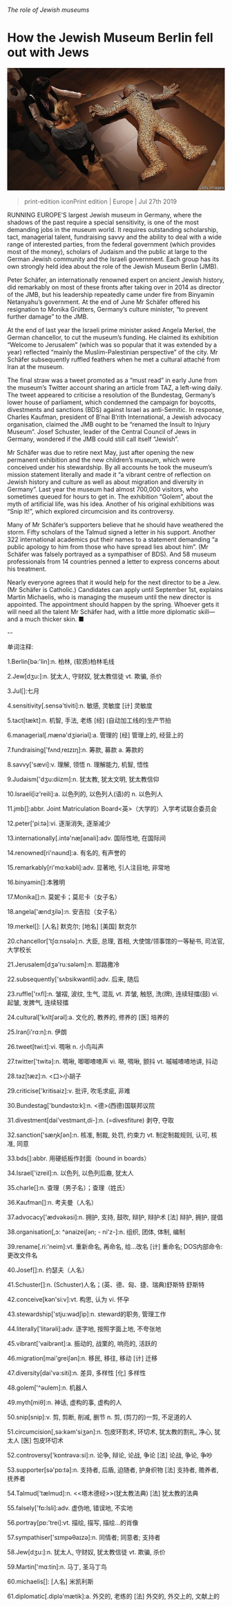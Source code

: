 ###### The role of Jewish museums

# How the Jewish Museum Berlin fell out with Jews 

![image](images/20190727_EUP004_0.jpg) 

> print-edition iconPrint edition | Europe | Jul 27th 2019 

RUNNING EUROPE’S largest Jewish museum in Germany, where the shadows of the past require a special sensitivity, is one of the most demanding jobs in the museum world. It requires outstanding scholarship, tact, managerial talent, fundraising savvy and the ability to deal with a wide range of interested parties, from the federal government (which provides most of the money), scholars of Judaism and the public at large to the German Jewish community and the Israeli government. Each group has its own strongly held idea about the role of the Jewish Museum Berlin (JMB). 

Peter Schäfer, an internationally renowned expert on ancient Jewish history, did remarkably on most of these fronts after taking over in 2014 as director of the JMB, but his leadership repeatedly came under fire from Binyamin Netanyahu’s government. At the end of June Mr Schäfer offered his resignation to Monika Grütters, Germany’s culture minister, “to prevent further damage” to the JMB. 

At the end of last year the Israeli prime minister asked Angela Merkel, the German chancellor, to cut the museum’s funding. He claimed its exhibition “Welcome to Jerusalem” (which was so popular that it was extended by a year) reflected “mainly the Muslim-Palestinian perspective” of the city. Mr Schäfer subsequently ruffled feathers when he met a cultural attaché from Iran at the museum. 

The final straw was a tweet promoted as a “must read” in early June from the museum’s Twitter account sharing an article from TAZ, a left-wing daily. The tweet appeared to criticise a resolution of the Bundestag, Germany’s lower house of parliament, which condemned the campaign for boycotts, divestments and sanctions (BDS) against Israel as anti-Semitic. In response, Charles Kaufman, president of B’nai B’rith International, a Jewish advocacy organisation, claimed the JMB ought to be “renamed the Insult to Injury Museum”. Josef Schuster, leader of the Central Council of Jews in Germany, wondered if the JMB could still call itself “Jewish”. 

Mr Schäfer was due to retire next May, just after opening the new permanent exhibition and the new children’s museum, which were conceived under his stewardship. By all accounts he took the museum’s mission statement literally and made it “a vibrant centre of reflection on Jewish history and culture as well as about migration and diversity in Germany”. Last year the museum had almost 700,000 visitors, who sometimes queued for hours to get in. The exhibition “Golem”, about the myth of artificial life, was his idea. Another of his original exhibitions was “Snip It!”, which explored circumcision and its controversy. 

Many of Mr Schäfer’s supporters believe that he should have weathered the storm. Fifty scholars of the Talmud signed a letter in his support. Another 322 international academics put their names to a statement demanding “a public apology to him from those who have spread lies about him”. (Mr Schäfer was falsely portrayed as a sympathiser of BDS). And 58 museum professionals from 14 countries penned a letter to express concerns about his treatment. 

Nearly everyone agrees that it would help for the next director to be a Jew. (Mr Schäfer is Catholic.) Candidates can apply until September 1st, explains Martin Michaelis, who is managing the museum until the new director is appointed. The appointment should happen by the spring. Whoever gets it will need all the talent Mr Schäfer had, with a little more diplomatic skill—and a much thicker skin. ■ 

-- 

 单词注释:

1.Berlin[bә:'lin]:n. 柏林, (软质)柏林毛线 

2.Jew[dʒu:]:n. 犹太人, 守财奴, 犹太教信徒 vt. 欺骗, 杀价 

3.Jul[]:七月 

4.sensitivity[.sensә'tiviti]:n. 敏感, 灵敏度 [计] 灵敏度 

5.tact[tækt]:n. 机智, 手法, 老练 [经] (自动加工线的)生产节拍 

6.managerial[.mænә'dʒiәriәl]:a. 管理的 [经] 管理上的, 经营上的 

7.fundraising['fʌndˌreɪzɪŋ]:n. 筹款, 募款 a. 筹款的 

8.savvy['sævi]:v. 理解, 领悟 n. 理解能力, 机智, 悟性 

9.Judaism['dʒu:diizm]:n. 犹太教, 犹太文明, 犹太教信仰 

10.Israeli[iz'reili]:a. 以色列的, 以色列人(语)的 n. 以色列人 

11.jmb[]:abbr. Joint Matriculation Board<英>（大学的）入学考试联合委员会 

12.peter['pi:tә]:vi. 逐渐消失, 逐渐减少 

13.internationally[.intә'næʃәnәli]:adv. 国际性地, 在国际间 

14.renowned[ri'naund]:a. 有名的, 有声誉的 

15.remarkably[ri'mɑ:kәbli]:adv. 显著地, 引人注目地, 非常地 

16.binyamin[]:本雅明 

17.Monika[]:n. 莫妮卡；莫尼卡（女子名） 

18.angela['ændʒilә]:n. 安吉拉（女子名） 

19.merkel[]: [人名] 默克尔; [地名] [美国] 默克尔 

20.chancellor['tʃɑ:nsәlә]:n. 大臣, 总理, 首相, 大使馆/领事馆的一等秘书, 司法官, 大学校长 

21.Jerusalem[dʒә'ru:sәlәm]:n. 耶路撒冷 

22.subsequently['sʌbsikwәntli]:adv. 后来, 随后 

23.ruffle['rʌfl]:n. 皱褶, 波纹, 生气, 混乱 vt. 弄皱, 触怒, 洗(牌), 连续轻擂(鼓) vi. 起皱, 发脾气, 连续轻擂 

24.cultural['kʌltʃәrәl]:a. 文化的, 教养的, 修养的 [医] 培养的 

25.Iran[i'rɑ:n]:n. 伊朗 

26.tweet[twi:t]:vi. 啁啾 n. 小鸟叫声 

27.twitter['twitә]:n. 啁啾, 唧唧喳喳声 vi. 啭, 啁啾, 颤抖 vt. 嘁嘁喳喳地讲, 抖动 

28.taz[tæz]:n. <口>小胡子 

29.criticise['kritisaiz]:v. 批评, 吹毛求疵, 非难 

30.Bundestag['bundәstɑ:k]:n. <德>(西德)国联邦议院 

31.divestment[dai'vestmәnt,di-]:n. (=divesfiture) 剥夺, 夺取 

32.sanction['sæŋkʃәn]:n. 核准, 制裁, 处罚, 约束力 vt. 制定制裁规则, 认可, 核准, 同意 

33.bds[]:abbr. 用硬纸板作封面（bound in boards） 

34.Israel['izreil]:n. 以色列, 以色列后裔, 犹太人 

35.charle[]:n. 查理（男子名）；查理（姓氏） 

36.Kaufman[]:n. 考夫曼（人名） 

37.advocacy['ædvәkәsi]:n. 拥护, 支持, 鼓吹, 辩护, 辩护术 [法] 辩护, 拥护, 提倡 

38.organisation[,ɔ: ^әnaizeiʃən; - ni'z-]:n. 组织, 团体, 体制, 编制 

39.rename[.ri:'neim]:vt. 重新命名, 再命名, 给...改名 [计] 重命名; DOS内部命令:更改文件名 

40.Josef[]:n. 约瑟夫（人名） 

41.Schuster[]:n. (Schuster)人名；(英、德、匈、捷、瑞典)舒斯特 舒斯特 

42.conceive[kәn'si:v]:vt. 构思, 认为 vi. 怀孕 

43.stewardship['stju:wәdʃip]:n. steward的职务, 管理工作 

44.literally['litәrәli]:adv. 逐字地, 按照字面上地, 不夸张地 

45.vibrant['vaibrәnt]:a. 振动的, 战栗的, 响亮的, 活跃的 

46.migration[mai'greiʃәn]:n. 移民, 移往, 移动 [计] 迁移 

47.diversity[dai'vә:siti]:n. 差异, 多样性 [化] 多样性 

48.golem['^әulem]:n. 机器人 

49.myth[miθ]:n. 神话, 虚构的事, 虚构的人 

50.snip[snip]:v. 剪, 剪断, 削减, 删节 n. 剪, (剪刀的)一剪, 不足道的人 

51.circumcision[,sә:kәm'siʒәn]:n. 包皮环割术, 环切术, 犹太教的割礼, 净心, 犹太人 [医] 包皮环切术 

52.controversy['kɒntrәvә:si]:n. 论争, 辩论, 论战, 争论 [法] 论战, 争论, 争吵 

53.supporter[sә'pɒ:tә]:n. 支持者, 后盾, 迫随者, 护身织物 [法] 支持者, 赡养者, 抚养者 

54.Talmud['tælmud]:n. <<塔木德经>>(犹太教法典) [法] 犹太教的法典 

55.falsely['fɒ:lsli]:adv. 虚伪地, 错误地, 不实地 

56.portray[pɒ:'trei]:vt. 描绘, 描写, 描绘...的肖像 

57.sympathiser['sɪmpəθaɪzə]:n. 同情者; 同意者; 支持者 

58.Jew[dʒu:]:n. 犹太人, 守财奴, 犹太教信徒 vt. 欺骗, 杀价 

59.Martin['mɑ:tin]:n. 马丁, 圣马丁鸟 

60.michaelis[]: [人名] 米凯利斯 

61.diplomatic[.diplә'mætik]:a. 外交的, 老练的 [法] 外交的, 外交上的, 文献上的 

